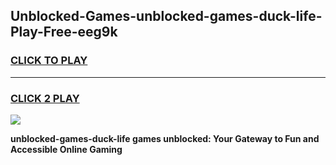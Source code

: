 
## Unblocked-Games-unblocked-games-duck-life-Play-Free-eeg9k
<h3>
<a href="https://premium76.site?title=unblocked-games-duck-life&ref=23A">CLICK TO PLAY</a></h3>
<hr>

<h3>
<a href="https://premium76.site?title=unblocked-games-duck-life&ref=23A">CLICK 2 PLAY</a>
  
</h3>

<a href="https://premium76.site?title=unblocked-games-duck-life&ref=23A"><img src="https://clearcache.store/games.png"></a>


**unblocked-games-duck-life games unblocked: Your Gateway to Fun and Accessible Online Gaming**
